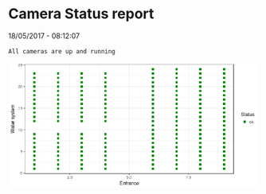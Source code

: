 Camera Status report
================
18/05/2017 - 08:12:07

    All cameras are up and running

![](camreport_files/figure-markdown_github/unnamed-chunk-2-1.png)
